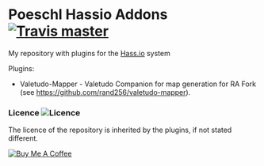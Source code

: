 # Poeschl Hassio Addons  [![Travis master](https://img.shields.io/travis/oechslein/Hassio-Addons/master.svg?maxAge=3600)](https://travis-ci.org/oechslein/Hassio-Addons/)

My repository with plugins for the [Hass.io](https://www.home-assistant.io/hassio/) system

Plugins:

* Valetudo-Mapper - Valetudo Companion for map generation for RA Fork (see https://github.com/rand256/valetudo-mapper).

### Licence  ![Licence](https://img.shields.io/github/license/oechslein/Hassio-Addons)

The licence of the repository is inherited by the plugins, if not stated different.

[![Buy Me A Coffee](https://bmc-cdn.nyc3.digitaloceanspaces.com/BMC-button-images/custom_images/orange_img.png)](https://www.buymeacoffee.com/Oechslein)
